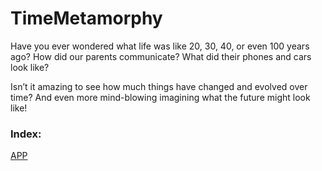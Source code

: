 # TimeMetamorphy

Have you ever wondered what life was like 20, 30, 40, or even 100 years ago? How did our parents communicate? What did their phones and cars look like? 

Isn’t it amazing to see how much things have changed and evolved over time? And even more mind-blowing imagining what the future might look like!



### Index:


[APP](https://huggingface.co/spaces/AMfeta99/Object_Evolution_Generator)

